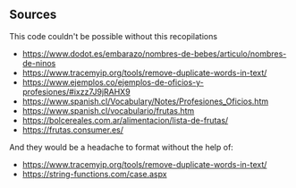## Sources

This code couldn't be possible without this recopilations

- https://www.dodot.es/embarazo/nombres-de-bebes/articulo/nombres-de-ninos
- https://www.tracemyip.org/tools/remove-duplicate-words-in-text/
- https://www.ejemplos.co/ejemplos-de-oficios-y-profesiones/#ixzz7J9jRAHX9
- https://www.spanish.cl/Vocabulary/Notes/Profesiones_Oficios.htm
- https://www.spanish.cl/vocabulario/frutas.htm
- https://bolcereales.com.ar/alimentacion/lista-de-frutas/
- https://frutas.consumer.es/

And they would be a headache to format without the help of:

- https://www.tracemyip.org/tools/remove-duplicate-words-in-text/
- https://string-functions.com/case.aspx
